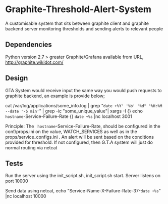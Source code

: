 # Graphite-Threshold-Alert-System
A customisable system that sits between graphite client and graphite backend server monitoring thresholds and sending alerts to relevant people

Dependencies
--------------
Python version 2.7 > greater
Graphite/Grafana available from URL, http://graphite.wikidot.com/

Design
---------
GTA System would receive input the same way you would push requests to graphite backend, an example is provide below;

cat /var/log/applications/some_info.log | grep "`date +%Y' '%b' '%d" "%H:%M --date '-5 min'`" |  grep -ic "some_unique_value"| xargs -I {} echo ` hostname`-Service-Failure-Rate {} `date +%s` |nc localhost 3001

Principle: The ` hostname`-Service-Failure-Rate, should be configured in the conf/props.ini on the value, WATCH_SERVICES as well as in the props/service_configs.ini . An alert will be sent based on the conditions provided for threshold. If not configured, then G.T.A system will just do normal routing via netcat

Tests
----------
Run the server using the init_script.sh, init_script.sh start. Server listens on port 10000

Send data using netcat, echo "Service-Name-X-Failure-Rate-37-`date +%s`" |nc localhost 10000

